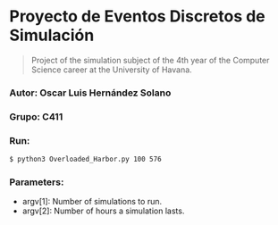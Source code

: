 # Proyecto de Eventos Discretos de Simulación
> Project of the simulation subject of the 4th year of the Computer Science career at the University of Havana.
### Autor: Oscar Luis Hernández Solano
### Grupo: C411

### Run:
```bash
$ python3 Overloaded_Harbor.py 100 576
```

### Parameters:
* argv[1]: Number of simulations to run.
* argv[2]: Number of hours a simulation lasts.
